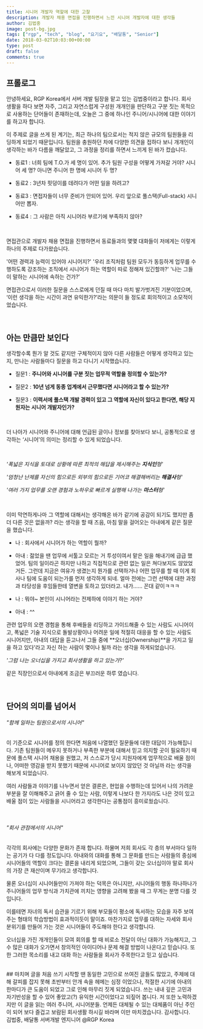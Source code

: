 ```yaml
---
title: 시니어 개발자 역할에 대한 고찰
description: 개발자 채용 면접을 진행하면서 느낀 시니어 개발자에 대한 생각들
author: 김법중
image: post-bg.jpg
tags: ["rgp", "tech", "blog", "요기요", "배달통", "Senior"]
date: 2018-03-02T10:03:00+00:00
type: post
draft: false
comments: true
---
```


## 프롤로그
안녕하세요, RGP Korea에서 서버 개발 팀장을 맡고 있는 김법중이라고 합니다.
회사 생활을 하다 보면 자주, 그리고 자연스럽게 구성원 개개인을 판단하고 구분 짓는 목적으로 사용하는 단어들이 존재하는데,
오늘은 그 중에 하나인 주니어/시니어에 대한 이야기를 하고자 합니다.

이 주제로 글을 쓰게 된 계기는, 최근 하나의 팀으로서는 적지 않은 규모의 팀원들을 리딩하게 되었기 때문입니다.
팀원을 충원하던 차에 다양한 의견을 접하다 보니 개개인이 생각하는 바가 다름을 깨달았고, 그 과정을 정리를 하면서 느끼게 된 바가 컸습니다.
<br>

* 동료1 : 너희 팀에 T.O.가 세 명이 있어. 추가 팀원 구성을 어떻게 가져갈 거야? 시니어 세 명? 아니면 주니어 한 명에 시니어 두 명?

* 동료2 : 3년차 핏덩이를 데려다가 어떤 일을 하려고?

* 동료3 : 면접자들이 너무 준비가 안되어 있어. 우리 앞으로 풀스택(Full-stack) 시니어만 뽑자.

* 동료4 : 그 사람은 아직 시니어라 부르기에 부족하지 않아?
<br>

면접관으로 개발자 채용 면접을 진행하면서 동료들과의 몇몇 대화들이 저에게는 이렇게 하나의 주제로 다가왔습니다.

'어떤 경력과 능력이 있어야 시니어지?'
'우리 조직처럼 팀원 모두가 동등하게 업무를 수행하도록 강조하는 조직에서 시니어가 하는 역할이 따로 정해져 있긴할까?'
'나는 그들이 말하는 시니어에 속하는 건가?’

면접관으로서 이러한 질문을 스스로에게 던질 때 마다 마치 발가벗겨진 기분이었으며,
‘이런 생각을 하는 시간이 과연 유익한가?’라는 의문이 들 정도로 회의적이고 소모적이었습니다.

<br />


## 아는 만큼만 보인다
생각할수록 뭔가 알 것도 같지만 구체적이지 않아 다른 사람들은 어떻게 생각하고 있는지, 만나는 사람들마다 질문을 하고 다니기 시작했습니다.
<br>

* 질문1 : **주니어와 시니어를 구분 짓는 업무적 역할을 정의할 수 있는가?**

* 질문2 : **10년 넘게 동종 업계에서 근무했다면 시니어라고 할 수 있는가?**

* 질문3 : **이력서에 풀스택 개발 경력이 있고 그 역할에 자신이 있다고 한다면, 해당 지원자는 시니어 개발자인가?**
<br>

더 나아가 시니어와 주니어에 대해 언급된 글이나 정보를 찾아보다 보니, 공통적으로 생각하는 ‘시니어’의 의미는 정리할 수 있게 되었습니다.

<br>


_'폭넓은 지식을 토대로 상황에 따른 최적의 해답을 제시해주는 **지식인**형'_

_'엄청난 난제를 자신의 힘으로든 외부의 힘으로든 기어코 해결해버리는 **해결사**형'_

_'여러 가지 업무를 오랜 경험과 노하우로 빠르게 실행해 나가는 **마스터**형'_

<br>


이미 막연하게나마 그 역할에 대해서는 생각해온 바가 같기에 공감이 되기도 했지만 좀 더 다른 것은 없을까? 라는 생각을 할 때 즈음, 마침 말을 걸어오는 아내에게 같은 질문을 했습니다.

* 나 : 회사에서 시니어가 하는 역할이 뭘까?

* 아내 : 젊었을 땐 업무에 서툴고 모르는 거 투성이여서 맡은 일을 해내기에 급급 했었어. 팀의 일이라곤 하지만 나하고 직접적으로 관련 없는 일은 쳐다보지도 않았었거든. 그런데 지금은 여유가 생겼는지 뭔가를 선택하거나 어떤 업무를 할 때 이게 회사나 팀에 도움이 되는가를 먼저 생각하게 되네. 얼마 전에는 그런 선택에 대한 과정과 타당성을 후임들한테 열변을 토하고 있더라고. 내가…… 꼰대 같이ㅋㅋㅋ

* 나 : 뭐야~ 본인이 시니어라는 전제하에 이야기 하는 거야?

* 아내 : ^^

관련 업무의 오랜 경험을 통해 후배들을 리딩하고 가이드해줄 수 있는 사람도 시니어이고,
폭넓은 기술 지식으로 돌발상황이나 어려운 일에 적절히 대응을 할 수 있는 사람도 시니어지만,
아내의 대답을 듣고나서 그들 중에 **오너십(Ownership)**을 가지고 일을 하고 있다'라고 자신 하는 사람이 몇이나 될까 라는 생각을 하게되었습니다.

_'그럼 나는 오너십을 가지고 회사생활을 하고 있는가?'_

같은 직장인으로서 아내에게 조금은 부끄러운 하루 였습니다.

<br />

## 단어의 의미를 넘어서

###### "함께 일하는 팀원으로서의 시니어"
이 기준으로 시니어를 정의 한다면 처음에 나열했던 질문들에 대한 대답이 가능해집니다.
기존 팀원들이 메우지 못하거나 부족한 부분에 대해서 믿고 의지할 곳이 필요하기 때문에 풀스택 시니어 채용을 원했고, 저 스스로가 당시 지원자에게 업무적으로 배울 점이나, 어떠한 영감을 받지 못했기 때문에 시니어로 보이지 않았던 것 아닐까 라는 생각을 해보게 되었습니다.

여러 사람들과 이야기를 나누면서 얻은 결론은, 현업을 수행하는데 있어서 나의 가려운 부분을 잘 이해해주고 긁어 줄 수 있는 사람, 이렇게 나보다 한 가지라도 나은 것이 있고 배울 점이 있는 사람들을 시니어라고 생각한다는 공통점이 흥미로웠습니다.

<br>

###### "회사 관점에서의 시니어"
각각의 회사에는 다양한 문화가 존재 합니다. 하물며 저희 회사도 각 층의 부서마다 일하는 공기가 다 다를 정도입니다.
아내와의 대화를 통해 그 문화를 만드는 사람들의 중심에 시니어들의 역할이 크다는 결론을 내리게 되었으며, 그들이 갖는 오너십이야 말로 회사의 가장 큰 재산이며 무기라고 생각합니다.

물론 오너십이 시니어들만이 가져야 하는 덕목은 아니지만, 시니어들의 행동 하나하나가 주니어들의 업무 방식과 가치관에 끼치는 영향을 고려해 봤을 때 그 무게는 분명 다를 것입니다.

이를테면 자녀의 독서 습관을 기르기 위해 부모들이 평소에 독서하는 모습을 자주 보여주는 형태의 학습방법이 효과적이듯이 말이죠. 마찬가지로 업무를 대하는 자세와 회사 분위기를 만들어 가는 것은 시니어들이 주도해야 한다고 생각합니다.

오너십을 가진 개개인들이 모여 회의를 할 때 비로소 전달이 아닌 대화가 가능해지고, 그 수 많은 대화가 오가면서 창의적인 아이디어나 문제 해결 방법이 나온다고 믿습니다. 또한 그러한 목소리를 내고 대화 하는 사람들을 회사가 주목한다고 믿고 싶습니다.

<br />
## 마치며
글을 처음 쓰기 시작할 땐 동일한 고민으로 쓰여진 글들도 많았고, 주제에 대해 갈피를 잡지 못해 초반부터 안개 속을 헤메는 심정 이었으나, 적절한 시기에 아내의 한마디가 큰 도움이 되었고 그로 인해 마무리 짓게 되었습니다.
쓰는 내내 깊은 고민과 자기반성을 할 수 있어 좋았고(?) 유익한 시간이었다고 되짚어 봅니다.
저 또한 노력하겠지만 이 글을 읽는 여러 주니어, 시니어분들. 언제든 대체될 수 있는 대체품이 아닌 주인이 되어 보다 즐겁고 보람된 회사생활 하시길 바라며 이만 마치겠습니다.
감사합니다.

<br>
김법중, 배달통 서버개발 엔지니어 @RGP Korea
